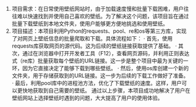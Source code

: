 1. 项目需求：在日常使用壁纸网站时，由于加载速度慢和批量下载困难，用户往往难以快速找到并使用自己喜欢的壁纸。为了解决这个问题，该项目旨在通过批量下载壁纸到本地文件夹，使用户能够更方便地挑选和使用壁纸。
2. 项目描述：本项目利用Python的requests、pool、re和os等第三方库，实现了对网页上壁纸信息的批量爬取和下载。具体流程如下：
    · 首先，使用requests库获取网页的源代码。这为后续的壁纸链接获取提供了基础。
    · 其次，通过在浏览器中打开开发者工具（F12），查看网页源码，并利用正则表达式（re库）批量获取每个壁纸的URL链接。这一步是整个项目中最为关键的一环，因为它直接决定了能够下载到哪些壁纸。
    · 然后，使用os库创建一个新的文件夹，用于存储获取到的URL链接。这一步为后续的下载工作做好了准备。
    · 最后，利用pool库中的进程池方法，优化了下载壁纸的速度。这样，用户可以更快地获取到自己需要的壁纸。
通过以上步骤，本项目成功地解决了用户在壁纸网站上选择壁纸时遇到的问题，大大提高了用户的使用体验。
